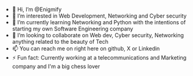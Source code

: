 - 👋 Hi, I’m @Enigmify
- 👀 I’m interested in Web Development, Networking and Cyber security
- 🌱 I’m currently learning Networking and Python with the intentions of starting my own Software Engineering company
- 💞️ I’m looking to collaborate on Web dev, Cyber security, Networking anything related to the beauty of Tech
- 📫 You can reach me on right here on github, X or Linkedin 
- ⚡ Fun fact: Currently working at a telecommunications and Marketing company and I'm a big chess lover

<!---
Enigmify/Enigmify is a ✨ special ✨ repository because its `README.md` (this file) appears on your GitHub profile.
You can click the Preview link to take a look at your changes.
--->
